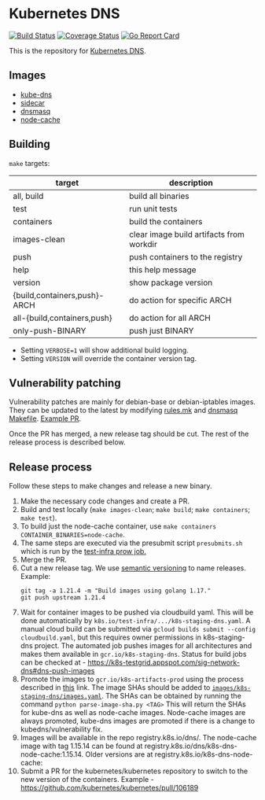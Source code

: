 # Kubernetes DNS

[![Build Status](https://travis-ci.org/kubernetes/dns.svg?branch=master)](https://travis-ci.org/kubernetes/dns)
[![Coverage Status](https://coveralls.io/repos/github/kubernetes/dns/badge.svg?branch=master)](https://coveralls.io/github/kubernetes/dns?branch=master)
[![Go Report Card](https://goreportcard.com/badge/github.com/kubernetes/dns)](https://goreportcard.com/report/github.com/kubernetes/dns)

This is the repository for [Kubernetes DNS](http://kubernetes.io/docs/admin/dns/).

## Images

* [kube-dns](http://kubernetes.io/docs/admin/dns/)
* [sidecar](docs/sidecar/README.md)
* [dnsmasq](images/dnsmasq)
* [node-cache](https://kubernetes.io/docs/tasks/administer-cluster/nodelocaldns/)

## Building

`make` targets:

| target | description |
| ---- | ---- |
|all, build   | build all binaries |
|test         | run unit tests |
|containers   | build the containers |
|images-clean | clear image build artifacts from workdir |
|push         | push containers to the registry |
|help         | this help message |
|version      | show package version |
|{build,containers,push}-ARCH | do action for specific ARCH |
|all-{build,containers,push}  | do action for all ARCH |
|only-push-BINARY             | push just BINARY |

* Setting `VERBOSE=1` will show additional build logging.
* Setting `VERSION` will override the container version tag.

## Vulnerability patching

Vulnerability patches are mainly for debian-base or debian-iptables images. They can be updated to the latest by modifying [rules.mk](https://github.com/kubernetes/dns/blob/master/rules.mk#L32-L33) and [dnsmasq Makefile](https://github.com/kubernetes/dns/blob/f44ede5f559a9a29fa23b438e6ce0cb70934d834/images/dnsmasq/Makefile#L30-L32).
[Example PR](https://github.com/kubernetes/dns/pull/475).

Once the PR has merged, a new release tag should be cut. The rest of the release process is described below.

## Release process
Follow these steps to make changes and release a new binary.

1. Make the necessary code changes and create a PR.
2. Build and test locally (`make images-clean`; `make build`; `make containers`; `make test`). 
3. To build just the node-cache container, use `make containers CONTAINER_BINARIES=node-cache`.
4. The same steps are executed via the presubmit script `presubmits.sh` which is run by the [test-infra prow job.](https://github.com/kubernetes/test-infra/blob/88cd2798f36010e071a30c9827f90e647b59fc65/config/jobs/kubernetes/sig-network/sig-network-misc.yaml#L182)
5. Merge the PR.
6. Cut a new release tag. We use [semantic versioning](http://semver.org) to
   name releases.
   Example:
   ```
   git tag -a 1.21.4 -m "Build images using golang 1.17."
   git push upstream 1.21.4
   ```
4. Wait for container images to be pushed via cloudbuild yaml. This will be done automatically by
   `k8s.io/test-infra/.../k8s-staging-dns.yaml`. A manual cloud build can be submitted via
   `gcloud builds submit --config cloudbuild.yaml`, but this requires owner permissions in k8s-staging-dns project.
   The automated job pushes images for all architectures and makes them available in `gcr.io/k8s-staging-dns`.
   Status for build jobs can be checked at - https://k8s-testgrid.appspot.com/sig-network-dns#dns-push-images
5. Promote the images to `gcr.io/k8s-artifacts-prod` using the process described
   in [this](https://github.com/kubernetes/k8s.io/tree/main/k8s.gcr.io#image-promoter) link.
   The image SHAs should be added to [`images/k8s-staging-dns/images.yaml`](https://github.com/kubernetes/k8s.io/blob/main/k8s.gcr.io/images/k8s-staging-dns/images.yaml).
   The SHAs can be obtained by running the command `python parse-image-sha.py <TAG>`
   This will return the SHAs for kube-dns as well as node-cache images. Node-cache images are always promoted, kube-dns images are promoted if there is a change to kubedns/vulnerability fix.
6. Images will be available in the repo registry.k8s.io/dns/. The node-cache image with tag 1.15.14 can be found at registry.k8s.io/dns/k8s-dns-node-cache:1.15.14. Older versions are at registry.k8s.io/k8s-dns-node-cache:<TAG>
7. Submit a PR for the kubernetes/kubernetes repository to switch to the new
   version of the containers. Example - https://github.com/kubernetes/kubernetes/pull/106189
